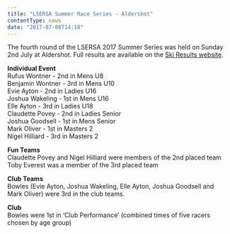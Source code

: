 ```yaml
---
title: "LSERSA Summer Race Series - Aldershot"
contentType: news
date: "2017-07-08T14:18"
---
```


The fourth round of the LSERSA 2017 Summer Series was held on Sunday 2nd July at Aldershot. Full results are available on the [Ski Results website](https://skiresults.co.uk/events/825).

**Individual Event**\
Rufus Wontner - 2nd in Mens U8\
Benjamin Wontner - 3rd in Mens U10\
Evie Ayton - 2nd in Ladies U16\
Joshua Wakeling - 1st in Mens U16\
Elle Ayton - 3rd in Ladies U18\
Claudette Povey - 2nd in Ladies Senior\
Joshua Goodsell - 1st in Mens Senior\
Mark Oliver - 1st in Masters 2\
Nigel Hilliard - 3rd in Masters 2

**Fun Teams**\
Claudette Povey and Nigel Hilliard were members of the 2nd placed team\
Toby Everest was a member of the 3rd placed team

**Club Teams**\
Bowles (Evie Ayton, Joshua Wakeling, Elle Ayton, Joshua Goodsell and Mark Oliver) were 3rd in the club teams.

**Club**\
Bowles were 1st in ‘Club Performance’ (combined times of five racers chosen by age group)
